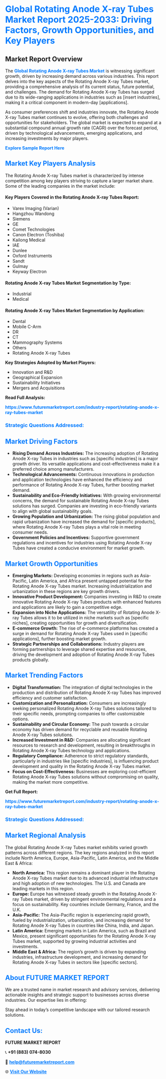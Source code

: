 <h1 style="color: #007BFF;">Global Rotating Anode X-ray Tubes Market Report 2025-2033: Driving Factors, Growth Opportunities, and Key Players</h1>

<section id="overview">
<h2>Market Report Overview</h2>
<p>The <a href="https://www.futuremarketreport.com/industry-report/rotating-anode-x-ray-tubes-market" style="color: #007BFF; text-decoration: none;"><strong>Global Rotating Anode X-ray Tubes Market</strong></a> is witnessing significant growth, driven by increasing demand across various industries. This report delves into the key aspects of the Rotating Anode X-ray Tubes market, providing a comprehensive analysis of its current status, future potential, and challenges. The demand for Rotating Anode X-ray Tubes has surged due to its wide-ranging applications in industries such as [insert industries], making it a critical component in modern-day [applications].</p>
<p>As consumer preferences shift and industries innovate, the Rotating Anode X-ray Tubes market continues to evolve, offering both challenges and opportunities for stakeholders. The global market is expected to expand at a substantial compound annual growth rate (CAGR) over the forecast period, driven by technological advancements, emerging applications, and increasing investments by major players.</p>
</section>

<section id="overview">
<p><a href="https://www.futuremarketreport.com/request-sample/reportId=121933" style="color: #007BFF; text-decoration: none;"><strong>Explore Sample Report Here</strong></a></p>
</section>

<section id="key-players">
<h2 style="color: #007BFF;">Market Key Players Analysis</h2>
<p>The Rotating Anode X-ray Tubes market is characterized by intense competition among key players striving to capture a larger market share. Some of the leading companies in the market include:</p>
<h4>Key Players Covered in the Rotating Anode X-ray Tubes Report:</h4>
<ul><li>Varex Imaging (Varian)</li><li>Hangzhou Wandong</li><li>Siemens</li><li>GE</li><li>Comet Technologies</li><li>Canon Electron (Toshiba)</li><li>Kailong Medical</li><li>IAE</li><li>Dunlee</li><li>Oxford Instruments</li><li>Sandt</li><li>Gulmay</li><li>Keyway Electron</li></ul>
<h4>Rotating Anode X-ray Tubes Market Segmentation by Type:</h4>
<ul><li>Industrial</li><li>Medical</li></ul>

<h4>Rotating Anode X-ray Tubes Market Segmentation by Application:</h4>
<ul><li>Dental</li><li>Mobile C-Arm</li><li>DR</li><li>CT</li><li>Mammography Systems</li><li>Others</li><li>Rotating Anode X-ray Tubes</li></ul>
<p><strong>Key Strategies Adopted by Market Players:</strong></p>
<ul>
<li>Innovation and R&D</li>
<li>Geographical Expansion</li>
<li>Sustainability Initiatives</li>
<li>Mergers and Acquisitions</li>
</ul>
</section>

<section>
<p><strong>Read Full Analysis: </strong></p><a href="https://www.futuremarketreport.com/industry-report/rotating-anode-x-ray-tubes-market" style="color: #007BFF; text-decoration: none;"><strong>https://www.futuremarketreport.com/industry-report/rotating-anode-x-ray-tubes-market</strong></a>
<h3 style="color: #007BFF;">Strategic Questions Addressed:</h3>
</section>

<section id="driving-factors">
<h2 style="color: #007BFF;">Market Driving Factors</h2>
<ul>
<li><strong>Rising Demand Across Industries:</strong> The increasing adoption of Rotating Anode X-ray Tubes in industries such as [specific industries] is a major growth driver. Its versatile applications and cost-effectiveness make it a preferred choice among manufacturers.</li>
<li><strong>Technological Advancements:</strong> Continuous innovations in production and application technologies have enhanced the efficiency and performance of Rotating Anode X-ray Tubes, further boosting market demand.</li>
<li><strong>Sustainability and Eco-Friendly Initiatives:</strong> With growing environmental concerns, the demand for sustainable Rotating Anode X-ray Tubes solutions has surged. Companies are investing in eco-friendly variants to align with global sustainability goals.</li>
<li><strong>Growing Population and Urbanization:</strong> The rising global population and rapid urbanization have increased the demand for [specific products], where Rotating Anode X-ray Tubes plays a vital role in meeting consumer needs.</li>
<li><strong>Government Policies and Incentives:</strong> Supportive government regulations and incentives for industries using Rotating Anode X-ray Tubes have created a conducive environment for market growth.</li>
</ul>
</section>

<section id="growth-opportunities">
<h2 style="color: #007BFF;">Market Growth Opportunities</h2>
<ul>
<li><strong>Emerging Markets:</strong> Developing economies in regions such as Asia-Pacific, Latin America, and Africa present untapped potential for the Rotating Anode X-ray Tubes market. Increasing industrialization and urbanization in these regions are key growth drivers.</li>
<li><strong>Innovative Product Development:</strong> Companies investing in R&D to create innovative Rotating Anode X-ray Tubes products with enhanced features and applications are likely to gain a competitive edge.</li>
<li><strong>Expansion into Niche Applications:</strong> The versatility of Rotating Anode X-ray Tubes allows it to be utilized in niche markets such as [specific niches], creating opportunities for growth and diversification.</li>
<li><strong>E-commerce Growth:</strong> The rise of e-commerce platforms has created a surge in demand for Rotating Anode X-ray Tubes used in [specific applications], further boosting market growth.</li>
<li><strong>Strategic Partnerships and Collaborations:</strong> Industry players are forming partnerships to leverage shared expertise and resources, driving the development and adoption of Rotating Anode X-ray Tubes products globally.</li>
</ul>
</section>

<section id="trending-factors">
<h2 style="color: #007BFF;">Market Trending Factors</h2>
<ul>
<li><strong>Digital Transformation:</strong> The integration of digital technologies in the production and distribution of Rotating Anode X-ray Tubes has improved efficiency and customer satisfaction.</li>
<li><strong>Customization and Personalization:</strong> Consumers are increasingly seeking personalized Rotating Anode X-ray Tubes solutions tailored to their specific needs, prompting companies to offer customizable options.</li>
<li><strong>Sustainability and Circular Economy:</strong> The push towards a circular economy has driven demand for recyclable and reusable Rotating Anode X-ray Tubes solutions.</li>
<li><strong>Increased Investment in R&D:</strong> Companies are allocating significant resources to research and development, resulting in breakthroughs in Rotating Anode X-ray Tubes technology and applications.</li>
<li><strong>Regulatory Compliance:</strong> Adherence to strict regulatory standards, particularly in industries like [specific industries], is influencing product development and quality in the Rotating Anode X-ray Tubes market.</li>
<li><strong>Focus on Cost-Effectiveness:</strong> Businesses are exploring cost-efficient Rotating Anode X-ray Tubes solutions without compromising on quality, making the market more competitive.</li>
</ul>
</section>

<section>
<p><strong>Get Full Report: </strong></p><a href="https://www.futuremarketreport.com/industry-report/rotating-anode-x-ray-tubes-market" style="color: #007BFF; text-decoration: none;"><strong>https://www.futuremarketreport.com/industry-report/rotating-anode-x-ray-tubes-market</strong></a>
<h3 style="color: #007BFF;">Strategic Questions Addressed:</h3>
</section>


<section id="regional-analysis">
<h2 style="color: #007BFF;">Market Regional Analysis</h2>
<p>The global Rotating Anode X-ray Tubes market exhibits varied growth patterns across different regions. The key regions analyzed in this report include North America, Europe, Asia-Pacific, Latin America, and the Middle East & Africa:</p>
<ul>
<li><strong>North America:</strong> This region remains a dominant player in the Rotating Anode X-ray Tubes market due to its advanced industrial infrastructure and high adoption of new technologies. The U.S. and Canada are leading markets in this region.</li>
<li><strong>Europe:</strong> Europe has witnessed steady growth in the Rotating Anode X-ray Tubes market, driven by stringent environmental regulations and a focus on sustainability. Key countries include Germany, France, and the U.K.</li>
<li><strong>Asia-Pacific:</strong> The Asia-Pacific region is experiencing rapid growth, fueled by industrialization, urbanization, and increasing demand for Rotating Anode X-ray Tubes in countries like China, India, and Japan.</li>
<li><strong>Latin America:</strong> Emerging markets in Latin America, such as Brazil and Mexico, present significant opportunities for the Rotating Anode X-ray Tubes market, supported by growing industrial activities and investments.</li>
<li><strong>Middle East & Africa:</strong> The region’s growth is driven by expanding industries, infrastructure development, and increasing demand for Rotating Anode X-ray Tubes in sectors like [specific sectors].</li>
</ul>
</section>

<footer>
<h2 style="color: #007BFF;">About FUTURE MARKET REPORT</h2>
<p>We are a trusted name in market research and advisory services, delivering actionable insights and strategic support to businesses across diverse industries. Our expertise lies in offering:</p>

<p>Stay ahead in today’s competitive landscape with our tailored research solutions.</p>

<h2 style="color: #007BFF;">Contact Us:</h2>
<p><strong>FUTURE MARKET REPORT</strong></p>
<p>📞 <strong>+91 (883) 074-8030</strong></p>
<p>📧 <strong><a href="mailto:help@futuremarketreport.com" style="color: #007BFF;">help@futuremarketreport.com</a></strong></p>
<p>🌐 <strong><a href="https://www.futuremarketreport.com/" style="color: #007BFF;">Visit Our Website</a></strong></p>
</footer>
